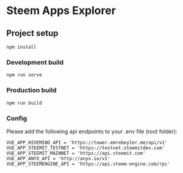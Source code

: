 # Steem Apps Explorer

## Project setup
```
npm install
```

### Development build
```
npm run serve
```

### Production build
```
npm run build
```
### Config
Please add the following api endpoints to your .env file (root folder):
```
VUE_APP_HIVEMIND_API = 'https://tower.emrebeyler.me/api/v1'
VUE_APP_STEEMIT_TESTNET = 'https://testnet.steemitdev.com'
VUE_APP_STEEMIT_MAINNET = 'https://api.steemit.com'
VUE_APP_ANYX_API = 'http://anyx.io/v1'
VUE_APP_STEEMENGINE_API = 'https://api.steem-engine.com/rpc'
```
